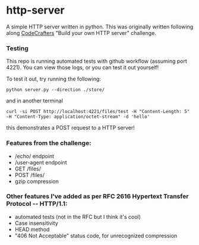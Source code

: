 # http-server

A simple HTTP server written in python. This was originally written following along [CodeCrafters](https://app.codecrafters.io/courses/http-server/introduction) "Build your own HTTP server" challenge. 

### Testing

This repo is running automated tests with github workflow (assuming port 4221). You can view those logs, or you can test it out yourself!

To test it out, try running the following:

`python server.py --direction ./store/`

and in another terminal

`curl -si POST http://localhost:4221/files/test -H "Content-Length: 5" -H "Content-Type: application/octet-stream" -d 'hello'`

this demonstrates a POST request to a HTTP server!

### Features from the challenge:

- /echo/ endpoint
- /user-agent endpoint
- GET /files/
- POST /files/
- gzip compression

### Other features I've added as per RFC 2616 Hypertext Transfer Protocol -- HTTP/1.1:

- automated tests (not in the RFC but I think it's cool)
- Case insensitivity
- HEAD method
- "406 Not Acceptable" status code, for unrecognized compression